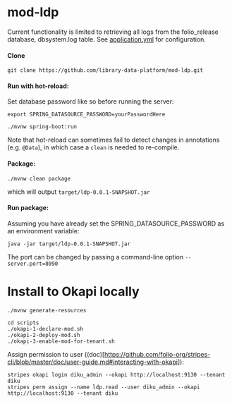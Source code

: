 # mod-ldp

Current functionality is limited to retrieving all logs from the folio_release database, dbsystem.log table. See [application.yml](src/main/resources/application.yml) for configuration. 

#### Clone

```
git clone https://github.com/library-data-platform/mod-ldp.git
```

#### Run with hot-reload:


Set database password like so before running the server:

```
export SPRING_DATASOURCE_PASSWORD=yourPasswordHere
```

```
./mvnw spring-boot:run
```

Note that hot-reload can sometimes fail to detect changes in annotations (e.g. `@Data`), in which case a `clean` is needed to re-compile.

#### Package:
```
./mvnw clean package
```

which will output `target/ldp-0.0.1-SNAPSHOT.jar`

#### Run package:

Assuming you have already set the SPRING_DATASOURCE_PASSWORD as an environment variable:

```
java -jar target/ldp-0.0.1-SNAPSHOT.jar
```

The port can be changed by passing a command-line option `--server.port=8090`

# Install to Okapi locally

```
./mvnw generate-resources

cd scripts
./okapi-1-declare-mod.sh
./okapi-2-deploy-mod.sh
./okapi-3-enable-mod-for-tenant.sh
```

Assign permission to user ((doc)[https://github.com/folio-org/stripes-cli/blob/master/doc/user-guide.md#interacting-with-okapi]):

```
stripes okapi login diku_admin --okapi http://localhost:9130 --tenant diku
stripes perm assign --name ldp.read --user diku_admin --okapi http://localhost:9130 --tenant diku
```
